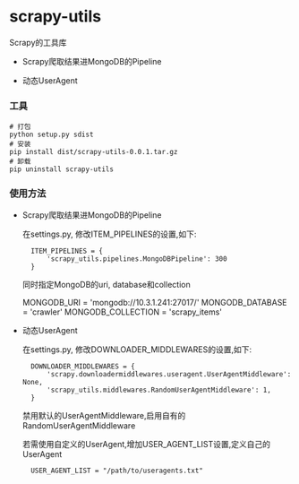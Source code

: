 # scrapy-utils

Scrapy的工具库

* Scrapy爬取结果进MongoDB的Pipeline
    
* 动态UserAgent

### 工具

    # 打包
    python setup.py sdist
    # 安装
    pip install dist/scrapy-utils-0.0.1.tar.gz
    # 卸载
    pip uninstall scrapy-utils

### 使用方法

* Scrapy爬取结果进MongoDB的Pipeline

    在settings.py, 修改ITEM_PIPELINES的设置,如下:
    
        ITEM_PIPELINES = {
            'scrapy_utils.pipelines.MongoDBPipeline': 300
        }
    
    同时指定MongoDB的uri, database和collection
    
    MONGODB_URI = 'mongodb://10.3.1.241:27017/'
    MONGODB_DATABASE = 'crawler'
    MONGODB_COLLECTION = 'scrapy_items'
    
* 动态UserAgent

    在settings.py, 修改DOWNLOADER_MIDDLEWARES的设置,如下:

        DOWNLOADER_MIDDLEWARES = {
            'scrapy.downloadermiddlewares.useragent.UserAgentMiddleware': None,
            'scrapy_utils.middlewares.RandomUserAgentMiddleware': 1,
        }

    禁用默认的UserAgentMiddleware,启用自有的 RandomUserAgentMiddleware

    若需使用自定义的UserAgent,增加USER_AGENT_LIST设置,定义自己的UserAgent

        USER_AGENT_LIST = "/path/to/useragents.txt"
